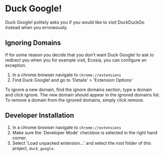 # Duck Google!
Duck Google! politely asks you if you would like to visit DuckDuckGo instead
when you erroneously.

## Ignoring Domains
If for some reason you decide that you don't want Duck Google! to ask
to redirect you when you for example visit, Ecosia, you can configure an
exception.
1. In a chrome browser navigate to `chrome://extensions`
2. Find Duck Google! and go to 'Details' > 'Extension Options'

To ignore a new domain, find the ignore domains section, type a domain
and click ignore.  The new domain should appear in the ignored domains list.
To remove a domain from the ignored domains, simply click remove.

## Developer Installation
1. In a chrome browser navigate to `chrome://extensions`
2. Make sure the 'Developer Mode' checkbox is selected in the right hand
   corner.
3. Select 'Load unpacked extension...' and select the root folder of this
   project, `duck_google`.
